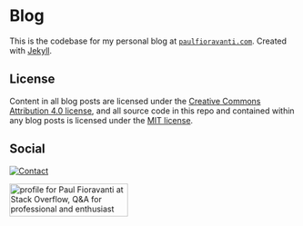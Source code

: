 # Blog

This is the codebase for my personal blog at
[`paulfioravanti.com`](http://paulfioravanti.com).
Created with [Jekyll](https://jekyllrb.com/).

## License

Content in all blog posts are licensed under the
[Creative Commons Attribution 4.0 license](LICENSE-CC-BY-4.0.txt), and all
source code in this repo and contained within any blog posts is licensed under
the [MIT license](LICENSE-MIT.txt).

## Social

[![Contact](https://img.shields.io/badge/contact-%40paulfioravanti-blue.svg)](https://twitter.com/paulfioravanti)

<a href="http://stackoverflow.com/users/567863/paul-fioravanti">
  <img src="http://stackoverflow.com/users/flair/567863.png" width="208" height="58" alt="profile for Paul Fioravanti at Stack Overflow, Q&amp;A for professional and enthusiast programmers" title="profile for Paul Fioravanti at Stack Overflow, Q&amp;A for professional and enthusiast programmers">
</a>
